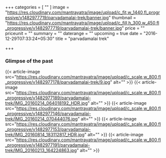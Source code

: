 +++
categories = [
  ""
]
image = "https://res.cloudinary.com/mantrayatra/image/upload/c_fit,w_1440,fl_progressive/v1482977719/parvadamalai-trek/banner.jpg"
thumbnail = "https://res.cloudinary.com/mantrayatra/image/upload/c_fill,h_300,w_450,fl_progressive/v1482977719/parvadamalai-trek/banner.jpg"
price = ""
priceunit = ""
summary = ""
daterange = ""
upcoming = true
date = "2016-12-29T07:33:24+05:30"
title = "parvadamalai trek"

+++

### Glimpse of the past

{{< article-image src="https://res.cloudinary.com/mantrayatra/image/upload/c_scale,w_800,fl_progressive/v1482977178/parvadamalai-trek/9.jpg" alt="" >}}
{{< article-image src="https://res.cloudinary.com/mantrayatra/image/upload/c_scale,w_800,fl_progressive/v1482977189/parvadamalai-trek/IMG_20160214_064018192_HDR.jpg" alt="" >}}
{{< article-image src="https://res.cloudinary.com/mantrayatra/image/upload/c_scale,w_800,fl_progressive/v1482977146/parvadamalai-trek/IMG_20160214_070444076.jpg" alt="" >}}
{{< article-image src="https://res.cloudinary.com/mantrayatra/image/upload/c_scale,w_800,fl_progressive/v1482977153/parvadamalai-trek/IMG_20160814_183112817_HDR.jpg" alt="" >}}
{{< article-image src="https://res.cloudinary.com/mantrayatra/image/upload/c_scale,w_800,fl_progressive/v1482977191/parvadamalai-trek/IMG_20160213_164224863.jpg" alt="" >}}
